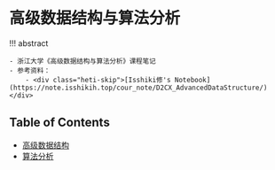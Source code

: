 # 高级数据结构与算法分析

!!! abstract

    - 浙江大学《高级数据结构与算法分析》课程笔记
    - 参考资料：
        - <div class="heti-skip">[Isshiki修's Notebook](https://note.isshikih.top/cour_note/D2CX_AdvancedDataStructure/)</div>

## Table of Contents

- [高级数据结构](note1.md)
- [算法分析](note2.md)
